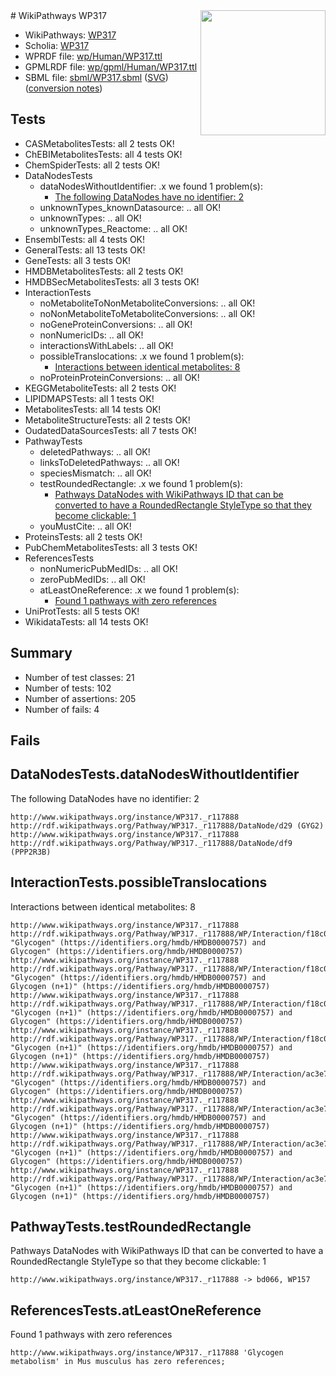 <img style="float: right; width: 200px" src="../logo.png" />
# WikiPathways WP317

* WikiPathways: [WP317](https://identifiers.org/wikipathways:WP317)
* Scholia: [WP317](https://scholia.toolforge.org/wikipathways/WP317)
* WPRDF file: [wp/Human/WP317.ttl](../wp/Human/WP317.ttl)
* GPMLRDF file: [wp/gpml/Human/WP317.ttl](../wp/gpml/Human/WP317.ttl)
* SBML file: [sbml/WP317.sbml](../sbml/WP317.sbml) ([SVG](../sbml/WP317.svg)) ([conversion notes](../sbml/WP317.txt))

## Tests
* CASMetabolitesTests: all 2 tests OK!
* ChEBIMetabolitesTests: all 4 tests OK!
* ChemSpiderTests: all 2 tests OK!
* DataNodesTests
    * dataNodesWithoutIdentifier: .x we found 1 problem(s):
        * [The following DataNodes have no identifier: 2](#d2d32fa1)
    * unknownTypes_knownDatasource: .. all OK!
    * unknownTypes: .. all OK!
    * unknownTypes_Reactome: .. all OK!
* EnsemblTests: all 4 tests OK!
* GeneralTests: all 13 tests OK!
* GeneTests: all 3 tests OK!
* HMDBMetabolitesTests: all 2 tests OK!
* HMDBSecMetabolitesTests: all 3 tests OK!
* InteractionTests
    * noMetaboliteToNonMetaboliteConversions: .. all OK!
    * noNonMetaboliteToMetaboliteConversions: .. all OK!
    * noGeneProteinConversions: .. all OK!
    * nonNumericIDs: .. all OK!
    * interactionsWithLabels: .. all OK!
    * possibleTranslocations: .x we found 1 problem(s):
        * [Interactions between identical metabolites: 8](#d59038cb)
    * noProteinProteinConversions: .. all OK!
* KEGGMetaboliteTests: all 2 tests OK!
* LIPIDMAPSTests: all 1 tests OK!
* MetabolitesTests: all 14 tests OK!
* MetaboliteStructureTests: all 2 tests OK!
* OudatedDataSourcesTests: all 7 tests OK!
* PathwayTests
    * deletedPathways: .. all OK!
    * linksToDeletedPathways: .. all OK!
    * speciesMismatch: .. all OK!
    * testRoundedRectangle: .x we found 1 problem(s):
        * [Pathways DataNodes with WikiPathways ID that can be converted to have a RoundedRectangle StyleType so that they become clickable: 1](#9fbad3cb)
    * youMustCite: .. all OK!
* ProteinsTests: all 2 tests OK!
* PubChemMetabolitesTests: all 3 tests OK!
* ReferencesTests
    * nonNumericPubMedIDs: .. all OK!
    * zeroPubMedIDs: .. all OK!
    * atLeastOneReference: .x we found 1 problem(s):
        * [Found 1 pathways with zero references](#35eb778e)
* UniProtTests: all 5 tests OK!
* WikidataTests: all 14 tests OK!


## Summary

* Number of test classes: 21
* Number of tests: 102
* Number of assertions: 205
* Number of fails: 4

## Fails

<a name="d2d32fa1" />

## DataNodesTests.dataNodesWithoutIdentifier

The following DataNodes have no identifier: 2
```
http://www.wikipathways.org/instance/WP317._r117888 http://rdf.wikipathways.org/Pathway/WP317._r117888/DataNode/d29 (GYG2)
http://www.wikipathways.org/instance/WP317._r117888 http://rdf.wikipathways.org/Pathway/WP317._r117888/DataNode/df9 (PPP2R3B)
```

<a name="d59038cb" />

## InteractionTests.possibleTranslocations

Interactions between identical metabolites: 8
```
http://www.wikipathways.org/instance/WP317._r117888 http://rdf.wikipathways.org/Pathway/WP317._r117888/WP/Interaction/f18c0 "Glycogen" (https://identifiers.org/hmdb/HMDB0000757) and 
Glycogen" (https://identifiers.org/hmdb/HMDB0000757)
http://www.wikipathways.org/instance/WP317._r117888 http://rdf.wikipathways.org/Pathway/WP317._r117888/WP/Interaction/f18c0 "Glycogen" (https://identifiers.org/hmdb/HMDB0000757) and 
Glycogen (n+1)" (https://identifiers.org/hmdb/HMDB0000757)
http://www.wikipathways.org/instance/WP317._r117888 http://rdf.wikipathways.org/Pathway/WP317._r117888/WP/Interaction/f18c0 "Glycogen (n+1)" (https://identifiers.org/hmdb/HMDB0000757) and 
Glycogen" (https://identifiers.org/hmdb/HMDB0000757)
http://www.wikipathways.org/instance/WP317._r117888 http://rdf.wikipathways.org/Pathway/WP317._r117888/WP/Interaction/f18c0 "Glycogen (n+1)" (https://identifiers.org/hmdb/HMDB0000757) and 
Glycogen (n+1)" (https://identifiers.org/hmdb/HMDB0000757)
http://www.wikipathways.org/instance/WP317._r117888 http://rdf.wikipathways.org/Pathway/WP317._r117888/WP/Interaction/ac3e7 "Glycogen" (https://identifiers.org/hmdb/HMDB0000757) and 
Glycogen" (https://identifiers.org/hmdb/HMDB0000757)
http://www.wikipathways.org/instance/WP317._r117888 http://rdf.wikipathways.org/Pathway/WP317._r117888/WP/Interaction/ac3e7 "Glycogen" (https://identifiers.org/hmdb/HMDB0000757) and 
Glycogen (n+1)" (https://identifiers.org/hmdb/HMDB0000757)
http://www.wikipathways.org/instance/WP317._r117888 http://rdf.wikipathways.org/Pathway/WP317._r117888/WP/Interaction/ac3e7 "Glycogen (n+1)" (https://identifiers.org/hmdb/HMDB0000757) and 
Glycogen" (https://identifiers.org/hmdb/HMDB0000757)
http://www.wikipathways.org/instance/WP317._r117888 http://rdf.wikipathways.org/Pathway/WP317._r117888/WP/Interaction/ac3e7 "Glycogen (n+1)" (https://identifiers.org/hmdb/HMDB0000757) and 
Glycogen (n+1)" (https://identifiers.org/hmdb/HMDB0000757)
```

<a name="9fbad3cb" />

## PathwayTests.testRoundedRectangle

Pathways DataNodes with WikiPathways ID that can be converted to have a RoundedRectangle StyleType so that they become clickable: 1
```
http://www.wikipathways.org/instance/WP317._r117888 -> bd066, WP157
 ```

<a name="35eb778e" />

## ReferencesTests.atLeastOneReference

Found 1 pathways with zero references
```
http://www.wikipathways.org/instance/WP317._r117888 'Glycogen metabolism' in Mus musculus has zero references; 
```


